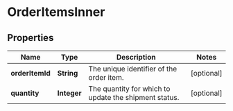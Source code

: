 
# OrderItemsInner

## Properties
Name | Type | Description | Notes
------------ | ------------- | ------------- | -------------
**orderItemId** | **String** | The unique identifier of the order item. |  [optional]
**quantity** | **Integer** | The quantity for which to update the shipment status. |  [optional]



